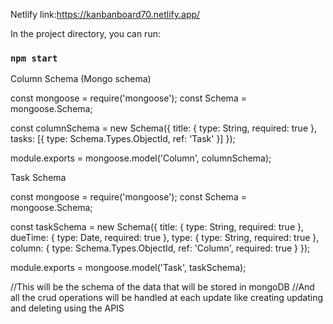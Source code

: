 Netlify link:https://kanbanboard70.netlify.app/

In the project directory, you can run:

### `npm start`

Column Schema (Mongo schema)

const mongoose = require('mongoose');
const Schema = mongoose.Schema;

const columnSchema = new Schema({
  title: { type: String, required: true },
  tasks: [{ type: Schema.Types.ObjectId, ref: 'Task' }]
});

module.exports = mongoose.model('Column', columnSchema);

Task Schema

const mongoose = require('mongoose');
const Schema = mongoose.Schema;

const taskSchema = new Schema({
  title: { type: String, required: true },
  dueTime: { type: Date, required: true },
  type: { type: String, required: true },
  column: { type: Schema.Types.ObjectId, ref: 'Column', required: true }
});

module.exports = mongoose.model('Task', taskSchema);

//This will be the schema of the data that will be stored in mongoDB
//And all the crud operations will be handled at each update like creating updating and deleting using the APIS
